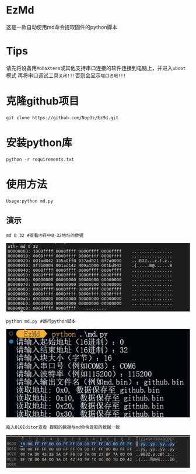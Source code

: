 # EzMd
这是一款自动使用md命令提取固件的python脚本
# Tips
请先将设备用`MobaXterm`或其他支持串口连接的软件连接到电脑上，并进入`uboot`模式
再将串口调试工具`关闭!!!`否则会显示`端口占用!!!`
# 克隆github项目
```
git clone https://github.com/Nop3z/EzMd.git
```

# 安装python库
```
python -r requirements.txt
```
# 使用方法
```
Usage:python md.py
```
## 演示
```
md 0 32 #查看内存中0-32地址的数据
```
![alt text](image.png)
```
python md.py #运行python脚本
```
![alt text](image-2.png)
```
拖入010Editor查看 提取的数据与md命令提取的数据一致
```
![alt text](image-3.png)